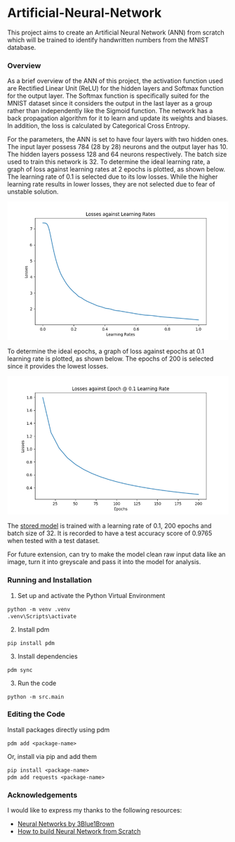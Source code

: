 # Artificial-Neural-Network
This project aims to create an Artificial Neural Network (ANN) from scratch which will be trained to identify handwritten numbers from the MNIST database. 

### Overview

As a brief overview of the ANN of this project, the activation function used are Rectified Linear Unit (ReLU) for the hidden layers and Softmax function for the output layer. The Softmax function is specifically suited for the MNIST dataset since it considers the output in the last layer as a group rather than independently like the Sigmoid function. The network has a back propagation algorithm for it to learn and update its weights and biases. In addition, the loss is calculated by Categorical Cross Entropy. 

For the parameters, the ANN is set to have four layers with two hidden ones. The input layer possess 784 (28 by 28) neurons and the output layer has 10. The hidden layers possess 128 and 64 neurons respectively. The batch size used to train this network is 32. To determine the ideal learning rate, a graph of loss against learning rates at 2 epochs is plotted, as shown below. The learning rate of 0.1 is selected due to its low losses. While the higher learning rate results in lower losses, they are not selected due to fear of unstable solution. 

![Graph of Loss against Learning Rates @ 2 Epochs](./static/Graph%20-%20Loss%20vs%20Learning%20Rates%20@%202%20Epoch.png)

To determine the ideal epochs, a graph of loss against epochs at 0.1 learning rate is plotted, as shown below. The epochs of 200 is selected since it provides the lowest losses. 

![Graph of Loss against Epochs @ 0.1 Learning Rate](./static/Graph%20-%20Loss%20vs%20Epochs%20@%200.1%20Learning%20Rate.png)

The [stored model](./src/neural_network/params.pkl) is trained with a learning rate of 0.1, 200 epochs and batch size of 32. It is recorded to have a test accuracy score of 0.9765 when tested with a test dataset. 

For future extension, can try to make the model clean raw input data like an image, turn it into greyscale and pass it into the model for analysis. 

### Running and Installation

1. Set up and activate the Python Virtual Environment
```
python -m venv .venv
.venv\Scripts\activate
```

2. Install pdm
```
pip install pdm
```

3. Install dependencies
```
pdm sync
```

3. Run the code
```
python -m src.main
```

### Editing the Code

Install packages directly using pdm
```
pdm add <package-name>
```

Or, install via pip and add them
```
pip install <package-name>
pdm add requests <package-name>
```

### Acknowledgements
I would like to express my thanks to the following resources:

- [Neural Networks by 3Blue1Brown](https://www.3blue1brown.com/topics/neural-networks)
- [How to build Neural Network from Scratch](https://www.freecodecamp.org/news/building-a-neural-network-from-scratch/)
